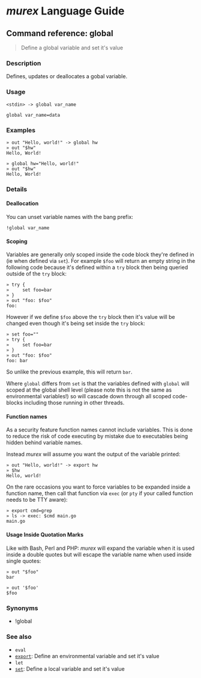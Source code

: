 # _murex_ Language Guide

## Command reference: global

> Define a global variable and set it's value

### Description

Defines, updates or deallocates a gobal variable.

### Usage

    <stdin> -> global var_name

    global var_name=data

### Examples

    » out "Hello, world!" -> global hw
    » out "$hw"
    Hello, World!

    » global hw="Hello, world!"
    » out "$hw"
    Hello, World!

### Details

#### Deallocation

You can unset variable names with the bang prefix:

    !global var_name

#### Scoping

Variables are generally only scoped inside the code block they're defined in
(ie when defined via `set`). For example `$foo` will return an empty string in
the following code because it's defined within a `try` block then being queried
outside of the `try` block:

    » try {
    »     set foo=bar
    » }
    » out "foo: $foo"
    foo:


However if we define `$foo` above the `try` block then it's value will be changed
even though it's being set inside the `try` block:

    » set foo=""
    » try {
    »     set foo=bar
    » }
    » out "foo: $foo"
    foo: bar

So unlike the previous example, this will return `bar`.

Where `global` differs from `set` is that the variables defined with `global`
will scoped at the global shell level (please note this is not the same as
environmental variables!) so will cascade down through all scoped code-blocks
including those running in other threads.

#### Function names

As a security feature function names cannot include variables. This is done to
reduce the risk of code executing by mistake due to executables being hidden
behind variable names.

Instead _murex_ will assume you want the output of the variable printed:

    » out "Hello, world!" -> export hw
    » $hw
    Hello, world!

On the rare occasions you want to force variables to be expanded inside a
function name, then call that function via `exec` (or `pty` if your called
function needs to be TTY aware):

    » export cmd=grep
    » ls -> exec: $cmd main.go
    main.go

#### Usage Inside Quotation Marks

Like with Bash, Perl and PHP: _murex_ will expand the variable when it is used
inside a double quotes but will escape the variable name when used inside single
quotes:

    » out "$foo"
    bar

    » out '$foo'
    $foo

### Synonyms

* !global

### See also

* `eval`
* [`export`](export.md): Define an environmental variable and set it's value
* `let`
* [`set`](set.md): Define a local variable and set it's value
